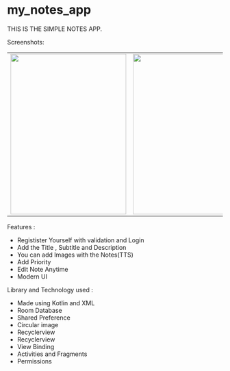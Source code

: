 # my_notes_app
THIS IS THE SIMPLE NOTES APP.

Screenshots:

<table>
 <tr>
    <td><img src="https://user-images.githubusercontent.com/83571003/173614988-9767f533-0d5d-46ff-aa88-36533bf05f6c.jpg" width=270 height=375></td>
    <td><img src="https://user-images.githubusercontent.com/83571003/173614995-3b6fccf5-a361-4896-8036-d34282f9a3ae.jpg" width=270 height=375></td>
    <td><img src="https://user-images.githubusercontent.com/83571003/173615015-bf5af964-9098-4068-b7ed-b6fc393b6048.jpg" width=270 height=375></td>
   <td><img src="https://user-images.githubusercontent.com/83571003/173615050-f3ec0148-262c-4a1e-b095-a8ab91c6543c.jpg" width=270 height=375></td>
   <td><img src="https://user-images.githubusercontent.com/83571003/173615901-a1acbc4f-e62c-4b70-b478-434fb1f3e5ff.jpg" width=270 height=375></td>
  </tr>
 </table>
 
 
  Features :
 
 * Registister Yourself with validation and Login<br/>
 * Add the Title , Subtitle and Description<br/>
 * You can add Images with the Notes(TTS)<br/>
 * Add Priority<br/>
 * Edit Note Anytime<br/>
 * Modern UI <br/>
 
 Library and Technology used :
 
 * Made using Kotlin and XML<br/>
 * Room Database<br/>
 * Shared Preference <br/>
 * Circular image<br/>
 * Recyclerview <br/>
 * Recyclerview <br/>
 * View Binding<br/>
 * Activities and Fragments<br/>
 * Permissions <br/>
